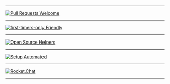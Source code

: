 

---
[![Pull Requests Welcome](https://img.shields.io/badge/video-赵晓视频-green)](https://xbxmt.github.io/video.github.io)

---
[![first-timers-only Friendly](https://img.shields.io/badge/Article-晓观天下-yellow)](https://xbxmt.github.io/Article.github.io/)

---
[![Open Source Helpers](https://img.shields.io/badge/Curriculum-每周一课-orange)]()

---
[![Setup Automated](https://img.shields.io/badge/Curriculum-建设中……-critical)]()

---
[![Rocket.Chat](https://img.shields.io/badge/Curriculum-建设中……-blue)]()

---
